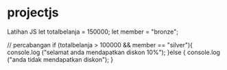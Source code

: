 # projectjs
Latihan JS
let totalbelanja = 150000; 
let member = "bronze"; 

// percabangan 
if (totalbelanja > 100000 && member == "silver"){
    console.log ("selamat anda mendapatkan diskon 10%");
}else {
    console.log ("anda tidak mendapatkan diskon"); 
}
